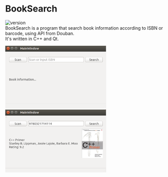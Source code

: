 # BookSearch 
![version](https://img.shields.io/badge/version-1.0-brightgreen.svg)  
BookSearch is a program that search book information according to ISBN or barcode, using API from Douban.   
It's written in C++ and Qt.  
  
<img src=img1.PNG height=200 /> <img src=img2.PNG height=200 />  
